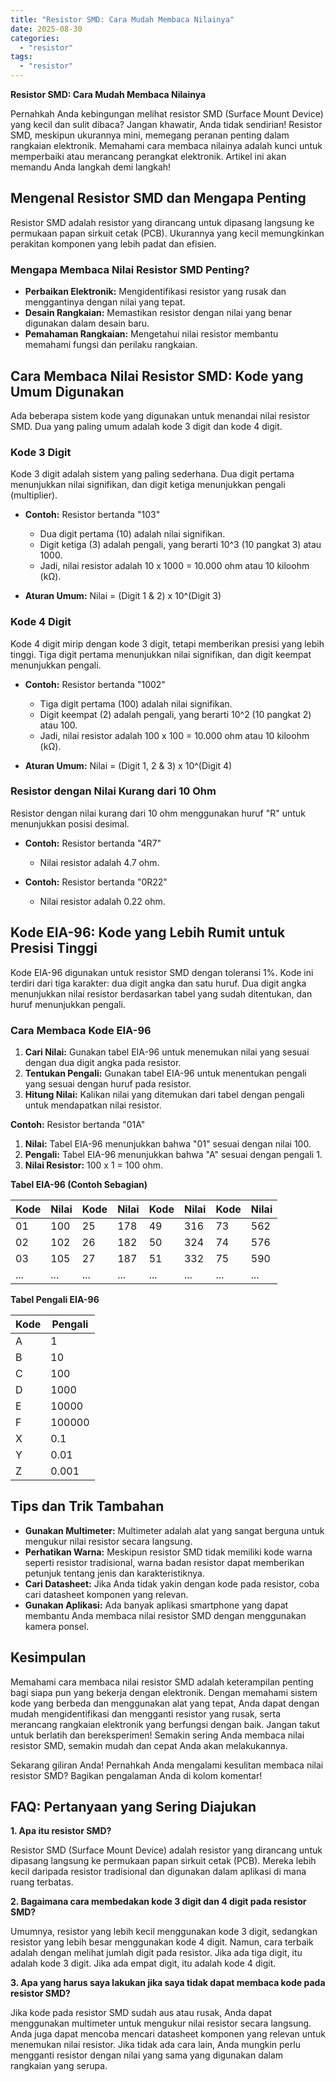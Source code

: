 ```yaml
---
title: "Resistor SMD: Cara Mudah Membaca Nilainya"
date: 2025-08-30
categories: 
  - "resistor"
tags: 
  - "resistor"
---
```


**Resistor SMD: Cara Mudah Membaca Nilainya**

Pernahkah Anda kebingungan melihat resistor SMD (Surface Mount Device) yang kecil dan sulit dibaca? Jangan khawatir, Anda tidak sendirian! Resistor SMD, meskipun ukurannya mini, memegang peranan penting dalam rangkaian elektronik. Memahami cara membaca nilainya adalah kunci untuk memperbaiki atau merancang perangkat elektronik. Artikel ini akan memandu Anda langkah demi langkah!

## Mengenal Resistor SMD dan Mengapa Penting

Resistor SMD adalah resistor yang dirancang untuk dipasang langsung ke permukaan papan sirkuit cetak (PCB). Ukurannya yang kecil memungkinkan perakitan komponen yang lebih padat dan efisien.

### Mengapa Membaca Nilai Resistor SMD Penting?

- **Perbaikan Elektronik:** Mengidentifikasi resistor yang rusak dan menggantinya dengan nilai yang tepat.
- **Desain Rangkaian:** Memastikan resistor dengan nilai yang benar digunakan dalam desain baru.
- **Pemahaman Rangkaian:** Mengetahui nilai resistor membantu memahami fungsi dan perilaku rangkaian.

## Cara Membaca Nilai Resistor SMD: Kode yang Umum Digunakan

Ada beberapa sistem kode yang digunakan untuk menandai nilai resistor SMD. Dua yang paling umum adalah kode 3 digit dan kode 4 digit.

### Kode 3 Digit

Kode 3 digit adalah sistem yang paling sederhana. Dua digit pertama menunjukkan nilai signifikan, dan digit ketiga menunjukkan pengali (multiplier).

- **Contoh:** Resistor bertanda "103"
    
    - Dua digit pertama (10) adalah nilai signifikan.
    - Digit ketiga (3) adalah pengali, yang berarti 10^3 (10 pangkat 3) atau 1000.
    - Jadi, nilai resistor adalah 10 x 1000 = 10.000 ohm atau 10 kiloohm (kΩ).
- **Aturan Umum:** Nilai = (Digit 1 & 2) x 10^(Digit 3)

### Kode 4 Digit

Kode 4 digit mirip dengan kode 3 digit, tetapi memberikan presisi yang lebih tinggi. Tiga digit pertama menunjukkan nilai signifikan, dan digit keempat menunjukkan pengali.

- **Contoh:** Resistor bertanda "1002"
    
    - Tiga digit pertama (100) adalah nilai signifikan.
    - Digit keempat (2) adalah pengali, yang berarti 10^2 (10 pangkat 2) atau 100.
    - Jadi, nilai resistor adalah 100 x 100 = 10.000 ohm atau 10 kiloohm (kΩ).
- **Aturan Umum:** Nilai = (Digit 1, 2 & 3) x 10^(Digit 4)

### Resistor dengan Nilai Kurang dari 10 Ohm

Resistor dengan nilai kurang dari 10 ohm menggunakan huruf "R" untuk menunjukkan posisi desimal.

- **Contoh:** Resistor bertanda "4R7"
    
    - Nilai resistor adalah 4.7 ohm.
- **Contoh:** Resistor bertanda "0R22"
    
    - Nilai resistor adalah 0.22 ohm.

## Kode EIA-96: Kode yang Lebih Rumit untuk Presisi Tinggi

Kode EIA-96 digunakan untuk resistor SMD dengan toleransi 1%. Kode ini terdiri dari tiga karakter: dua digit angka dan satu huruf. Dua digit angka menunjukkan nilai resistor berdasarkan tabel yang sudah ditentukan, dan huruf menunjukkan pengali.

### Cara Membaca Kode EIA-96

1. **Cari Nilai:** Gunakan tabel EIA-96 untuk menemukan nilai yang sesuai dengan dua digit angka pada resistor.
2. **Tentukan Pengali:** Gunakan tabel EIA-96 untuk menentukan pengali yang sesuai dengan huruf pada resistor.
3. **Hitung Nilai:** Kalikan nilai yang ditemukan dari tabel dengan pengali untuk mendapatkan nilai resistor.

**Contoh:** Resistor bertanda "01A"

1. **Nilai:** Tabel EIA-96 menunjukkan bahwa "01" sesuai dengan nilai 100.
2. **Pengali:** Tabel EIA-96 menunjukkan bahwa "A" sesuai dengan pengali 1.
3. **Nilai Resistor:** 100 x 1 = 100 ohm.

**Tabel EIA-96 (Contoh Sebagian)**

| Kode | Nilai | Kode | Nilai | Kode | Nilai | Kode | Nilai |
| --- | --- | --- | --- | --- | --- | --- | --- |
| 01 | 100 | 25 | 178 | 49 | 316 | 73 | 562 |
| 02 | 102 | 26 | 182 | 50 | 324 | 74 | 576 |
| 03 | 105 | 27 | 187 | 51 | 332 | 75 | 590 |
| ... | ... | ... | ... | ... | ... | ... | ... |

**Tabel Pengali EIA-96**

| Kode | Pengali |
| --- | --- |
| A | 1 |
| B | 10 |
| C | 100 |
| D | 1000 |
| E | 10000 |
| F | 100000 |
| X | 0.1 |
| Y | 0.01 |
| Z | 0.001 |

## Tips dan Trik Tambahan

- **Gunakan Multimeter:** Multimeter adalah alat yang sangat berguna untuk mengukur nilai resistor secara langsung.
- **Perhatikan Warna:** Meskipun resistor SMD tidak memiliki kode warna seperti resistor tradisional, warna badan resistor dapat memberikan petunjuk tentang jenis dan karakteristiknya.
- **Cari Datasheet:** Jika Anda tidak yakin dengan kode pada resistor, coba cari datasheet komponen yang relevan.
- **Gunakan Aplikasi:** Ada banyak aplikasi smartphone yang dapat membantu Anda membaca nilai resistor SMD dengan menggunakan kamera ponsel.

## Kesimpulan

Memahami cara membaca nilai resistor SMD adalah keterampilan penting bagi siapa pun yang bekerja dengan elektronik. Dengan memahami sistem kode yang berbeda dan menggunakan alat yang tepat, Anda dapat dengan mudah mengidentifikasi dan mengganti resistor yang rusak, serta merancang rangkaian elektronik yang berfungsi dengan baik. Jangan takut untuk berlatih dan bereksperimen! Semakin sering Anda membaca nilai resistor SMD, semakin mudah dan cepat Anda akan melakukannya.

Sekarang giliran Anda! Pernahkah Anda mengalami kesulitan membaca nilai resistor SMD? Bagikan pengalaman Anda di kolom komentar!

## FAQ: Pertanyaan yang Sering Diajukan

**1\. Apa itu resistor SMD?**

Resistor SMD (Surface Mount Device) adalah resistor yang dirancang untuk dipasang langsung ke permukaan papan sirkuit cetak (PCB). Mereka lebih kecil daripada resistor tradisional dan digunakan dalam aplikasi di mana ruang terbatas.

**2\. Bagaimana cara membedakan kode 3 digit dan 4 digit pada resistor SMD?**

Umumnya, resistor yang lebih kecil menggunakan kode 3 digit, sedangkan resistor yang lebih besar menggunakan kode 4 digit. Namun, cara terbaik adalah dengan melihat jumlah digit pada resistor. Jika ada tiga digit, itu adalah kode 3 digit. Jika ada empat digit, itu adalah kode 4 digit.

**3\. Apa yang harus saya lakukan jika saya tidak dapat membaca kode pada resistor SMD?**

Jika kode pada resistor SMD sudah aus atau rusak, Anda dapat menggunakan multimeter untuk mengukur nilai resistor secara langsung. Anda juga dapat mencoba mencari datasheet komponen yang relevan untuk menemukan nilai resistor. Jika tidak ada cara lain, Anda mungkin perlu mengganti resistor dengan nilai yang sama yang digunakan dalam rangkaian yang serupa.
